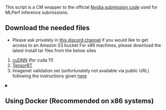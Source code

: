 This script is a CM wrapper to the official [Nvidia submission code](https://github.com/mlcommons/inference_results_v3.0/tree/master/closed/NVIDIA) used for MLPerf inference submissions. 



## Download the needed files

* Please ask privately in [this discord channel](https://discord.gg/y7hupJsUNb) if you would like to get access to an Amazon S3 bucket
For x86 machines, please download the latest install tar files from the below sites
1. [cuDNN](https://developer.nvidia.com/cudnn) (for cuda 11)
2. [TensorRT](https://developer.nvidia.com/tensorrt)
3. Imagenet validation set (unfortunately not available via public URL) following the instructions given [here](https://github.com/mlcommons/ck/blob/master/cm-mlops/script/get-dataset-imagenet-val/README-extra.md)

<details>

<summary>
    
## Using Docker (Recommended on x86 systems)

</summary>
Assuming all the downloaded files are to the user home directory please do the following steps:

1. Build the docker container and mount the paths from the host machine
```
cm docker script --tags=build,nvidia,inference,server \
--cuda_run_file_path=$HOME/cuda_11.8.0_520.61.05_linux.run \
--tensorrt_tar_file_path=$HOME/TensorRT-8.6.1.6.Linux.x86_64-gnu.cuda-11.8.tar.gz \
--cudnn_tar_file_path=$HOME/cudnn-linux-x86_64-8.9.2.26_cuda11-archive.tar.xz 
--imagenet_path=$HOME/imagenet-2012-val \
--scratch_path=/disk2/mlperf_scratch \
--docker_cm_repo=ctuning@mlcommons-ck  \
--results_dir=$HOME/results_dir \
--submission_dir=$HOME/submission_dir \
--adr.compiler.tags=gcc
```


* Use `--docker_cache=no` to turn off docker caching
* Use `--docker_run_cmd_prefix="cm pull repo mlcommons@ck"` to update the CK repository when docker caching is used
* Use `--custom_system=no` if you are using a similar system system to the [Nvidia submission systems for MLPerf inference 3.0](https://github.com/mlcommons/inference_results_v3.0/tree/main/closed/NVIDIA/systems).

2. At the end of the build you'll get the following prompt unless you have chosen `--custom_system=no`. Please give a system name and say yes to generating the configuration files
<details>
<summary> Example output</summary>

```
============================================
=> A system ID is a string containing only letters, numbers, and underscores
=> that is used as the human-readable name of the system. It is also used as
=> the system name when creating the measurements/ and results/ entries.
=> This string should also start with a letter to be a valid Python enum member name.
=> Specify the system ID to use for the current system: phoenix
  => Reloaded system list. MATCHED_SYSTEM: KnownSystem.phoenix
=> This script will generate Benchmark Configuration stubs for the detected system.
Continue? [y/n]: y
```
</details>

Now you'll be inside the CM Nvidia docker container and can run further scripts. 
```

2. Once the build is complete, you can proceed with any further CM scripts like for MLPerf inference. You can also save the container at this stage using [docker commit](https://docs.docker.com/engine/reference/commandline/commit/) so that it can be launched later without having to go through the previous steps.

</details>

<details>

<summary>

## Without Docker
</summary>

1. Install CUDA
If CUDA is not detected, CM should download and install it automatically when you run the workflow. 
** Nvidia drivers are expected to be installed on the system **


2. Install cuDNN

```bash
cmr "get cudnn" --input=<PATH_TO_CUDNN_TAR_FILE>
```

3. Install TensorRT
```bash
cmr "get tensorrt _dev" --input=<PATH_TO_TENSORRT_TAR_FILE>
```

On non x86 systems like Nvidia Orin, you can do a package manager install and then CM should pick up the installation automatically during the workflow run.

4. Build the Nvidia inference server 
```
cmr "build nvidia inference server" \
--adr.install-cuda-prebuilt.local_run_file_path=/data/cuda_11.8.0_520.61.05_linux.run \
--adr.tensorrt.tar_file=/data/TensorRT-8.6.1.6.Linux.x86_64-gnu.cuda-11.8.tar.gz \
--adr.cudnn.tar_file=/data/cudnn-linux-x86_64-8.9.2.26_cuda11-archive.tar.xz \
--adr.compiler.tags=gcc \
[--custom_system=no]
```
Use `--custom_system=no` if you are using a similar system system to the [Nvidia submission systems for MLPerf inference 3.0](https://github.com/mlcommons/inference_results_v3.0/tree/main/closed/NVIDIA/systems).
```
</details>

2. At the end of the build you'll get the following prompt unless you have chosen `--custom_system=no`. Please give a system name and say yes to generating the configuration files
<details>
<summary> Example output</summary>

```
============================================
=> A system ID is a string containing only letters, numbers, and underscores
=> that is used as the human-readable name of the system. It is also used as
=> the system name when creating the measurements/ and results/ entries.
=> This string should also start with a letter to be a valid Python enum member name.
=> Specify the system ID to use for the current system: phoenix
  => Reloaded system list. MATCHED_SYSTEM: KnownSystem.phoenix
=> This script will generate Benchmark Configuration stubs for the detected system.
Continue? [y/n]: y
```
</details>


